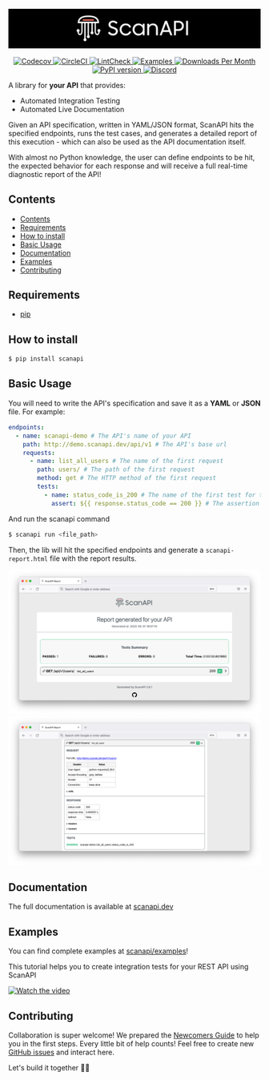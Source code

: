 ![](https://github.com/scanapi/design/raw/main/images/github-hero-dark.png)

<p align="center">
  <a href="https://codecov.io/gh/scanapi/scanapi">
    <img alt="Codecov" src="https://img.shields.io/codecov/c/github/scanapi/scanapi">
  </a>
  <a href="https://app.circleci.com/pipelines/github/scanapi/scanapi?branch=main">
    <img alt="CircleCI" src="https://img.shields.io/circleci/build/github/scanapi/scanapi">
  </a>
  <a href="https://github.com/scanapi/scanapi/actions/workflows/lint.yml?query=branch%3Amain">
    <img alt="LintCheck" src="https://github.com/scanapi/scanapi/workflows/Lint%20check/badge.svg?event=push">
  </a>
  <a href="https://github.com/scanapi/scanapi/actions/workflows/run-examples.yml?query=branch%3Amain">
    <img alt="Examples" src="https://github.com/scanapi/scanapi/actions/workflows/run-examples.yml/badge.svg?branch=main">
  </a>
  <a href="https://pypistats.org/packages/scanapi">
    <img alt="Downloads Per Month" src="https://shields.io/pypi/dm/scanapi">
  </a>
  <a href="https://pypi.org/project/scanapi/">
    <img alt="PyPI version" src="https://shields.io/pypi/v/scanapi">
  </a>

  <a href="https://discord.gg/DXbX65fvT9">
    <img alt="Discord" src="https://img.shields.io/discord/847208162993242162?color=7389D8&label=discord&logo=6A7EC2&logoColor=ffffff&style=flat-square">
  </a>
</p>

A library for **your API** that provides:

- Automated Integration Testing
- Automated Live Documentation

Given an API specification, written in YAML/JSON format, ScanAPI hits the specified
endpoints, runs the test cases, and generates a detailed report of this execution - which can also
be used as the API documentation itself.

With almost no Python knowledge, the user can define endpoints to be hit, the expected behavior
for each response and will receive a full real-time diagnostic report of the API!

## Contents

- [Contents](#contents)
- [Requirements](#requirements)
- [How to install](#how-to-install)
- [Basic Usage](#basic-usage)
- [Documentation](#documentation)
- [Examples](#examples)
- [Contributing](#contributing)

## Requirements

- [pip][pip-installation]

## How to install

```bash
$ pip install scanapi
```

## Basic Usage

You will need to write the API's specification and save it as a **YAML** or **JSON** file.
For example:

```yaml
endpoints:
  - name: scanapi-demo # The API's name of your API
    path: http://demo.scanapi.dev/api/v1 # The API's base url
    requests:
      - name: list_all_users # The name of the first request
        path: users/ # The path of the first request
        method: get # The HTTP method of the first request
        tests:
          - name: status_code_is_200 # The name of the first test for this request
            assert: ${{ response.status_code == 200 }} # The assertion
```

And run the scanapi command

```bash
$ scanapi run <file_path>
```

Then, the lib will hit the specified endpoints and generate a `scanapi-report.html` file with the report results.

<p align="center">
  <img
    src="https://raw.githubusercontent.com/scanapi/scanapi/main/images/report-print-closed.png"
    width="700",
    alt="An overview screenshot of the report."
  >
  <img
    src="https://raw.githubusercontent.com/scanapi/scanapi/main/images/report-print-opened.png"
    width="700"
    alt="A screenshot of the report showing the request details."
  >
</p>

## Documentation

The full documentation is available at [scanapi.dev][website]

## Examples

You can find complete examples at [scanapi/examples][scanapi-examples]!

This tutorial helps you to create integration tests for your REST API using ScanAPI

[![Watch the video](https://raw.githubusercontent.com/scanapi/scanapi/main/images/youtube-scanapi-tutorial.png)](https://www.youtube.com/watch?v=JIo4sA8LHco&t=2s)

## Contributing

Collaboration is super welcome! We prepared the [Newcomers Guide][newcomers-guide] to help you in the first steps. Every little bit of help counts! Feel free to create new [GitHub issues][github-issues] and interact here.

Let's build it together 🚀🚀

[github-issues]: https://github.com/scanapi/scanapi/issues
[newcomers-guide]: https://github.com/scanapi/scanapi/wiki/Newcomers
[pip-installation]: https://pip.pypa.io/en/stable/installing/
[scanapi-examples]: https://github.com/scanapi/examples
[website]: https://scanapi.dev
